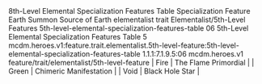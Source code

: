 <ability>
  <name>8th-Level Elemental Specialization Features Table</name>
  <keywords>
    <keyword>Specialization</keyword>
  </keywords>
  <type>Feature</type>
  <distance>Earth</distance>
  <target>Summon Source of Earth</target>
  <metadata>
    <class>elementalist</class>
    <feature_type>trait</feature_type>
    <file_dpath>Elementalist/5th-Level Features</file_dpath>
    <item_id>5th-level-elemental-specialization-features-table</item_id>
    <item_index>06</item_index>
    <item_name>5th-Level Elemental Specialization Features Table</item_name>
    <level>5</level>
    <scc>mcdm.heroes.v1:feature.trait.elementalist.5th-level-feature:5th-level-elemental-specialization-features-table</scc>
    <scdc>1.1.1:7.1.9.5:06</scdc>
    <source>mcdm.heroes.v1</source>
    <type>feature/trait/elementalist/5th-level-feature</type>
  </metadata>
  <effects>
    <effect type="mundane">| Fire           | The Flame Primordial   |
| Green          | Chimeric Manifestation |
| Void           | Black Hole Star        |</effect>
  </effects>
</ability>
